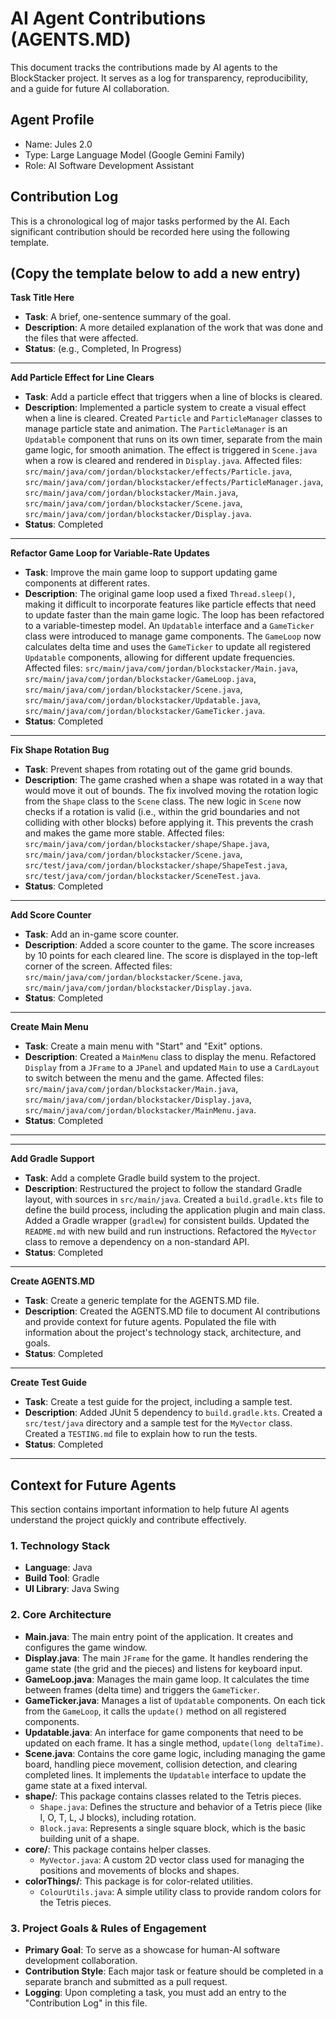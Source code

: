 # AI Agent Contributions (AGENTS.MD)

This document tracks the contributions made by AI agents to the BlockStacker project. It serves as a log for transparency, reproducibility, and a guide for future AI collaboration.

## Agent Profile
 * Name: Jules 2.0
 * Type: Large Language Model (Google Gemini Family)
 * Role: AI Software Development Assistant

## Contribution Log
This is a chronological log of major tasks performed by the AI. Each significant contribution should be recorded here using the following template.

(Copy the template below to add a new entry)
---
**Task Title Here**
 * **Task**: A brief, one-sentence summary of the goal.
 * **Description**: A more detailed explanation of the work that was done and the files that were affected.
 * **Status**: (e.g., Completed, In Progress)
---
**Add Particle Effect for Line Clears**
 * **Task**: Add a particle effect that triggers when a line of blocks is cleared.
 * **Description**: Implemented a particle system to create a visual effect when a line is cleared. Created `Particle` and `ParticleManager` classes to manage particle state and animation. The `ParticleManager` is an `Updatable` component that runs on its own timer, separate from the main game logic, for smooth animation. The effect is triggered in `Scene.java` when a row is cleared and rendered in `Display.java`. Affected files: `src/main/java/com/jordan/blockstacker/effects/Particle.java`, `src/main/java/com/jordan/blockstacker/effects/ParticleManager.java`, `src/main/java/com/jordan/blockstacker/Main.java`, `src/main/java/com/jordan/blockstacker/Scene.java`, `src/main/java/com/jordan/blockstacker/Display.java`.
 * **Status**: Completed
---
**Refactor Game Loop for Variable-Rate Updates**
 * **Task**: Improve the main game loop to support updating game components at different rates.
 * **Description**: The original game loop used a fixed `Thread.sleep()`, making it difficult to incorporate features like particle effects that need to update faster than the main game logic. The loop has been refactored to a variable-timestep model. An `Updatable` interface and a `GameTicker` class were introduced to manage game components. The `GameLoop` now calculates delta time and uses the `GameTicker` to update all registered `Updatable` components, allowing for different update frequencies. Affected files: `src/main/java/com/jordan/blockstacker/Main.java`, `src/main/java/com/jordan/blockstacker/GameLoop.java`, `src/main/java/com/jordan/blockstacker/Scene.java`, `src/main/java/com/jordan/blockstacker/Updatable.java`, `src/main/java/com/jordan/blockstacker/GameTicker.java`.
 * **Status**: Completed
---
**Fix Shape Rotation Bug**
 * **Task**: Prevent shapes from rotating out of the game grid bounds.
 * **Description**: The game crashed when a shape was rotated in a way that would move it out of bounds. The fix involved moving the rotation logic from the `Shape` class to the `Scene` class. The new logic in `Scene` now checks if a rotation is valid (i.e., within the grid boundaries and not colliding with other blocks) before applying it. This prevents the crash and makes the game more stable. Affected files: `src/main/java/com/jordan/blockstacker/shape/Shape.java`, `src/main/java/com/jordan/blockstacker/Scene.java`, `src/test/java/com/jordan/blockstacker/shape/ShapeTest.java`, `src/test/java/com/jordan/blockstacker/SceneTest.java`.
 * **Status**: Completed
---
**Add Score Counter**
 * **Task**: Add an in-game score counter.
 * **Description**: Added a score counter to the game. The score increases by 10 points for each cleared line. The score is displayed in the top-left corner of the screen. Affected files: `src/main/java/com/jordan/blockstacker/Scene.java`, `src/main/java/com/jordan/blockstacker/Display.java`.
 * **Status**: Completed
---
**Create Main Menu**
 * **Task**: Create a main menu with "Start" and "Exit" options.
 * **Description**: Created a `MainMenu` class to display the menu. Refactored `Display` from a `JFrame` to a `JPanel` and updated `Main` to use a `CardLayout` to switch between the menu and the game. Affected files: `src/main/java/com/jordan/blockstacker/Main.java`, `src/main/java/com/jordan/blockstacker/Display.java`, `src/main/java/com/jordan/blockstacker/MainMenu.java`.
 * **Status**: Completed
---

---
**Add Gradle Support**
 * **Task**: Add a complete Gradle build system to the project.
 * **Description**: Restructured the project to follow the standard Gradle layout, with sources in `src/main/java`. Created a `build.gradle.kts` file to define the build process, including the application plugin and main class. Added a Gradle wrapper (`gradlew`) for consistent builds. Updated the `README.md` with new build and run instructions. Refactored the `MyVector` class to remove a dependency on a non-standard API.
 * **Status**: Completed
---
**Create AGENTS.MD**
 * **Task**: Create a generic template for the AGENTS.MD file.
 * **Description**: Created the AGENTS.MD file to document AI contributions and provide context for future agents. Populated the file with information about the project's technology stack, architecture, and goals.
 * **Status**: Completed
---
**Create Test Guide**
 * **Task**: Create a test guide for the project, including a sample test.
 * **Description**: Added JUnit 5 dependency to `build.gradle.kts`. Created a `src/test/java` directory and a sample test for the `MyVector` class. Created a `TESTING.md` file to explain how to run the tests.
 * **Status**: Completed
---

## Context for Future Agents
This section contains important information to help future AI agents understand the project quickly and contribute effectively.

### 1. Technology Stack
 * **Language**: Java
 * **Build Tool**: Gradle
 * **UI Library**: Java Swing

### 2. Core Architecture
 * **Main.java**: The main entry point of the application. It creates and configures the game window.
 * **Display.java**: The main `JFrame` for the game. It handles rendering the game state (the grid and the pieces) and listens for keyboard input.
 * **GameLoop.java**: Manages the main game loop. It calculates the time between frames (delta time) and triggers the `GameTicker`.
 * **GameTicker.java**: Manages a list of `Updatable` components. On each tick from the `GameLoop`, it calls the `update()` method on all registered components.
 * **Updatable.java**: An interface for game components that need to be updated on each frame. It has a single method, `update(long deltaTime)`.
 * **Scene.java**: Contains the core game logic, including managing the game board, handling piece movement, collision detection, and clearing completed lines. It implements the `Updatable` interface to update the game state at a fixed interval.
 * **shape/**: This package contains classes related to the Tetris pieces.
    *   `Shape.java`: Defines the structure and behavior of a Tetris piece (like I, O, T, L, J blocks), including rotation.
    *   `Block.java`: Represents a single square block, which is the basic building unit of a shape.
 * **core/**: This package contains helper classes.
    *   `MyVector.java`: A custom 2D vector class used for managing the positions and movements of blocks and shapes.
 * **colorThings/**: This package is for color-related utilities.
    *   `ColourUtils.java`: A simple utility class to provide random colors for the Tetris pieces.

### 3. Project Goals & Rules of Engagement
 * **Primary Goal**: To serve as a showcase for human-AI software development collaboration.
 * **Contribution Style**: Each major task or feature should be completed in a separate branch and submitted as a pull request.
 * **Logging**: Upon completing a task, you must add an entry to the "Contribution Log" in this file.
